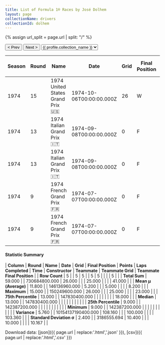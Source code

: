 ```yaml
---
title: List of Formula 1® Races by José Dolhem
layout: page
collectionName: drivers
collectionId: dolhem
---
```


{% assign url_split = page.url | split: "/" %}
<div id="collection-navigation">
<button onclick="selector.options[selector.selectedIndex-1].value && (window.location = selector.options[selector.selectedIndex-1].value);">&lt; Prev</button>
<button onclick="selector.options[selector.selectedIndex+1].value && (window.location = selector.options[selector.selectedIndex+1].value);">Next &gt;</button>
<select id="selector" onchange="this.options[this.selectedIndex].value && (window.location = this.options[this.selectedIndex].value);">
  {% for collectionId in site.data[page.collectionName].refs %}
    {% if collectionId == page.collectionId %}
      {% assign selected = "selected" %}
    {% else %}
      {% assign selected = "" %}
    {% endif %}
    {% assign profile = site.data[page.collectionName][collectionId].profile %}
    <option value="/f1/{{ page.collectionName }}/{{ collectionId }}/{{ url_split[4] }}" {{ selected }}>{{ profile.collection_name }}</option>
  {% endfor %}
</select>
</div>

| Season | Round | Name | Date | Grid | Final Position | Points | Laps Completed | Time | Constructor | Teammate | Teammate Grid | Teammate Final Position |
|--|--|--|--|--|--|--|--|--|--|--|--|--|
| 1974 | 15 | 1974 United States Grand Prix 🇺🇸 | 1974-10-06T00:00:00.000Z | 26 | W | 0.0 | 25 |   | Surtees 🇬🇧 | [Helmuth Koinigg 🇦🇹](/f1/drivers/koinigg) | 23 | R |
| 1974 | 13 | 1974 Italian Grand Prix 🇮🇹 | 1974-09-08T00:00:00.000Z | 0 | F | 0.0 | 0 |   | Surtees 🇬🇧 | [Derek Bell 🇬🇧](/f1/drivers/bell) | 0 | F |
| 1974 | 13 | 1974 Italian Grand Prix 🇮🇹 | 1974-09-08T00:00:00.000Z | 0 | F | 0.0 | 0 |   | Surtees 🇬🇧 | [Leo Kinnunen 🇫🇮](/f1/drivers/kinnunen) | 0 | F |
| 1974 | 9 | 1974 French Grand Prix 🇫🇷 | 1974-07-07T00:00:00.000Z | 0 | F | 0.0 | 0 |   | Surtees 🇬🇧 | [Jochen Mass 🇩🇪](/f1/drivers/mass) | 18 | R |
| 1974 | 9 | 1974 French Grand Prix 🇫🇷 | 1974-07-07T00:00:00.000Z | 0 | F | 0.0 | 0 |   | Surtees 🇬🇧 | [Leo Kinnunen 🇫🇮](/f1/drivers/kinnunen) | 0 | F |

#### Statistic Summary

| **Column** | **Round** | **Name** | **Date** | **Grid** | **Final Position** | **Points** | **Laps Completed** | **Time** | **Constructor** | **Teammate** | **Teammate Grid** | **Teammate Final Position** |
| **Row Count** | 5 |  | 5 | 5 |  | 5 | 5 |  |  |  | 5 |  |
| **Total Sum** | 59.000 |  | 730684800.000 | 26.000 |  |  | 25.000 |  |  |  | 41.000 |  |
| **Mean μ (Average)** | 11.800 |  | 146136960.000 | 5.200 |  |  | 5.000 |  |  |  | 8.200 |  |
| **Maximum** | 15.000 |  | 150249600.000 | 26.000 |  |  | 25.000 |  |  |  | 23.000 |  |
| **75th Percentile** | 13.000 |  | 147830400.000 |  |  |  |  |  |  |  | 18.000 |  |
| **Median** | 13.000 |  | 147830400.000 |  |  |  |  |  |  |  |  |  |
| **25th Percentile** | 9.000 |  | 142387200.000 |  |  |  |  |  |  |  |  |  |
| **Minimum** | 9.000 |  | 142387200.000 |  |  |  |  |  |  |  |  |  |
| **Variance** | 5.760 |  | 10154137190400.000 | 108.160 |  |  | 100.000 |  |  |  | 103.360 |  |
| **Standard Deviation σ** | 2.400 |  | 3186555.694 | 10.400 |  |  | 10.000 |  |  |  | 10.167 |  |

Download data: [json]({{ page.url | replace:'.html','.json' }}), [csv]({{ page.url | replace:'.html','.csv' }})
